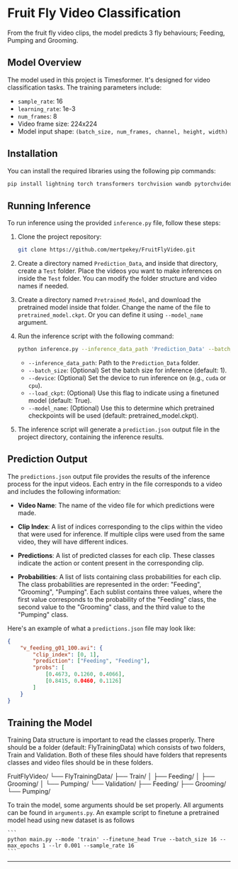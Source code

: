 # Fruit Fly Video Classification

From the fruit fly video clips, the model predicts 3 fly behaviours; Feeding, Pumping and Grooming.

## Model Overview

The model used in this project is Timesformer. It's designed for video classification tasks. The training parameters include:
- `sample_rate`: 16
- `learning_rate`: 1e-3
- `num_frames`: 8
- Video frame size: 224x224
- Model input shape: `(batch_size, num_frames, channel, height, width)`

## Installation

You can install the required libraries using the following pip commands:

```bash
pip install lightning torch transformers torchvision wandb pytorchvideo
```

## Running Inference

To run inference using the provided `inference.py` file, follow these steps:

1. Clone the project repository:

    ```bash
    git clone https://github.com/mertpekey/FruitFlyVideo.git
    ```

2. Create a directory named `Prediction_Data`, and inside that directory, create a `Test` folder. Place the videos you want to make inferences on inside the `Test` folder. You can modify the folder structure and video names if needed.

3. Create a directory named `Pretrained_Model`, and download the pretrained model inside that folder. Change the name of the file to `pretrained_model.ckpt`. Or you can define it using `--model_name` argument.

4. Run the inference script with the following command:

    ```bash
    python inference.py --inference_data_path 'Prediction_Data' --batch_size 1 --device cuda --load_ckpt True
    ```

   - `--inference_data_path`: Path to the `Prediction_Data` folder.
   - `--batch_size`: (Optional) Set the batch size for inference (default: 1).
   - `--device`: (Optional) Set the device to run inference on (e.g., `cuda` or `cpu`).
   - `--load_ckpt`: (Optional) Use this flag to indicate using a finetuned model (default: True).
   - `--model_name`: (Optional) Use this to determine which pretrained checkpoints will be used (default: pretrained_model.ckpt).

4. The inference script will generate a `prediction.json` output file in the project directory, containing the inference results.

## Prediction Output

The `predictions.json` output file provides the results of the inference process for the input videos. Each entry in the file corresponds to a video and includes the following information:

- **Video Name**: The name of the video file for which predictions were made.

- **Clip Index**: A list of indices corresponding to the clips within the video that were used for inference. If multiple clips were used from the same video, they will have different indices.

- **Predictions**: A list of predicted classes for each clip. These classes indicate the action or content present in the corresponding clip.

- **Probabilities**: A list of lists containing class probabilities for each clip. The class probabilities are represented in the order: "Feeding", "Grooming", "Pumping". Each sublist contains three values, where the first value corresponds to the probability of the "Feeding" class, the second value to the "Grooming" class, and the third value to the "Pumping" class.

Here's an example of what a `predictions.json` file may look like:

```json
{
    "v_feeding_g01_100.avi": {
        "clip_index": [0, 1],
        "prediction": ["Feeding", "Feeding"],
        "probs": [
            [0.4673, 0.1260, 0.4066],
            [0.8415, 0.0460, 0.1126]
        ]
    }
}
```

## Training the Model

Training Data structure is important to read the classes properly. There should be a folder (default: FlyTrainingData) which consists of two folders, Train and Validation. Both of these files should have folders that represents classes and video files should be in these folders.


FruitFlyVideo/
└── FlyTrainingData/
    ├── Train/
    │   ├── Feeding/
    │   ├── Grooming/
    │   └── Pumping/
    └── Validation/
        ├── Feeding/
        ├── Grooming/
        └── Pumping/


To train the model, some arguments should be set properly. All arguments can be found in ```arguments.py```. An example script to finetune a pretrained model head using new dataset is as follows

    ```
    python main.py --mode 'train' --finetune_head True --batch_size 16 --max_epochs 1 --lr 0.001 --sample_rate 16
    ```


---